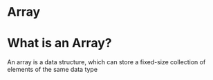 # Array

# What is an Array?

An array is a data structure, which can store a fixed-size collection of elements of the same data type
